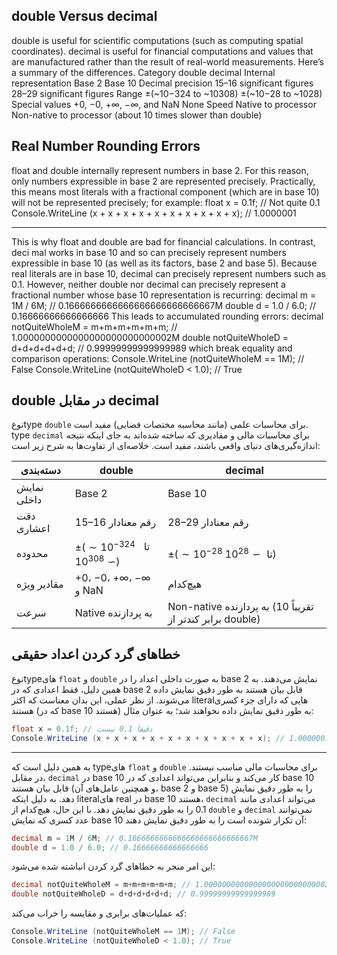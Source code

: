 ## double Versus decimal
double is useful for scientific computations (such as computing spatial coordinates).
decimal is useful for financial computations and values that are manufactured
rather than the result of real-world measurements. Here’s a summary of the
differences.
Category double decimal
Internal representation Base 2 Base 10
Decimal precision 15–16 significant figures 28–29 significant figures
Range ±(~10−324 to ~10308) ±(~10−28 to ~1028)
Special values +0, −0, +∞, −∞, and NaN None
Speed Native to processor Non-native to processor (about 10 times slower than
double)

## Real Number Rounding Errors
float and double internally represent numbers in base 2. For this reason, only
numbers expressible in base 2 are represented precisely. Practically, this means most
literals with a fractional component (which are in base 10) will not be represented
precisely; for example:
float x = 0.1f; // Not quite 0.1
Console.WriteLine (x + x + x + x + x + x + x + x + x + x); // 1.0000001

------------------------------------------------------------------------------------------------------------

This is why float and double are bad for financial calculations. In contrast, deci
mal works in base 10 and so can precisely represent numbers expressible in base
10 (as well as its factors, base 2 and base 5). Because real literals are in base 10,
decimal can precisely represent numbers such as 0.1. However, neither double nor
decimal can precisely represent a fractional number whose base 10 representation is
recurring:
decimal m = 1M / 6M; // 0.1666666666666666666666666667M
double d = 1.0 / 6.0; // 0.16666666666666666
This leads to accumulated rounding errors:
decimal notQuiteWholeM = m+m+m+m+m+m; // 1.0000000000000000000000000002M
double notQuiteWholeD = d+d+d+d+d+d; // 0.99999999999999989
which break equality and comparison operations:
Console.WriteLine (notQuiteWholeM == 1M); // False
Console.WriteLine (notQuiteWholeD < 1.0); // True

## double در مقابل decimal

نوعtype `double` برای محاسبات علمی (مانند محاسبه مختصات فضایی) مفید است. type `decimal` برای محاسبات مالی و مقادیری که ساخته شده‌اند به جای اینکه نتیجه اندازه‌گیری‌های دنیای واقعی باشند، مفید است. خلاصه‌ای از تفاوت‌ها به شرح زیر است:

| دسته‌بندی | double | decimal |
|-----------|--------|---------|
| نمایش داخلی | Base 2 | Base 10 |
| دقت اعشاری | 15–16 رقم معنادار | 28–29 رقم معنادار |
| محدوده | $\pm(\sim10^{-324}$ تا $\sim10^{308})$ | $\pm(\sim10^{-28}$ تا $\sim10^{28})$ |
| مقادیر ویژه | $+0$، $-0$، $+\infty$، $-\infty$ و NaN | هیچ‌کدام |
| سرعت | Native به پردازنده | Non-native به پردازنده (تقریباً 10 برابر کندتر از double) |

## خطاهای گرد کردن اعداد حقیقی

نوعtypeهای `float` و `double` به صورت داخلی اعداد را در base 2 نمایش می‌دهند. به همین دلیل، فقط اعدادی که در base 2 قابل بیان هستند به طور دقیق نمایش داده می‌شوند. از نظر عملی، این بدان معناست که اکثر literalهایی که دارای جزء کسری هستند (که در base 10 هستند) به طور دقیق نمایش داده نخواهند شد؛ به عنوان مثال:

```csharp
float x = 0.1f; // دقیقاً 0.1 نیست
Console.WriteLine (x + x + x + x + x + x + x + x + x + x); // 1.0000001
```
------------------------------------------------------------------------------------------------------------

به همین دلیل است که typeهای `float` و `double` برای محاسبات مالی مناسب نیستند. در مقابل، `decimal` در base 10 کار می‌کند و بنابراین می‌تواند اعدادی که در base 10 قابل بیان هستند (و همچنین عامل‌های آن، base 2 و base 5) را به طور دقیق نمایش دهد. به دلیل اینکه literalهای real در base 10 هستند، `decimal` می‌تواند اعدادی مانند 0.1 را به طور دقیق نمایش دهد. با این حال، هیچ‌کدام از `double` و `decimal` نمی‌توانند عدد کسری که نمایش base 10 آن تکرار شونده است را به طور دقیق نمایش دهند:
```csharp
decimal m = 1M / 6M; // 0.1666666666666666666666666667M
double d = 1.0 / 6.0; // 0.16666666666666666
```
این امر منجر به خطاهای گرد کردن انباشته شده می‌شود:

```csharp
decimal notQuiteWholeM = m+m+m+m+m+m; // 1.0000000000000000000000000002M
double notQuiteWholeD = d+d+d+d+d+d; // 0.99999999999999989
```
که عملیات‌های برابری و مقایسه را خراب می‌کند:

```csharp
Console.WriteLine (notQuiteWholeM == 1M); // False
Console.WriteLine (notQuiteWholeD < 1.0); // True
```






























